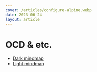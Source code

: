 ```yaml
---
cover: /articles/configure-alpine.webp
date: 2023-06-24
layout: article
---
```


# OCD & etc.

- [Dark mindmap](https://melblog.vercel.app/articles/OCD.html)
- [Light mindmap](https://melblog.vercel.app/articles/OCDL.html)